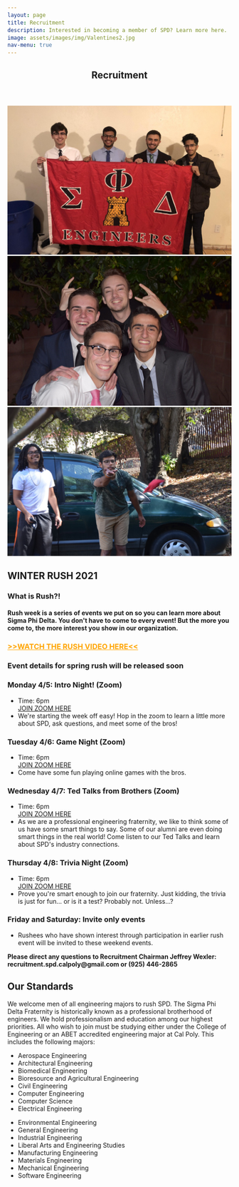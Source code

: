 ```yaml
---
layout: page
title: Recruitment
description: Interested in becoming a member of SPD? Learn more here.
image: assets/images/img/Valentines2.jpg
nav-menu: true
---
```


<!-- Main -->
<div id="main" class="alt">

<!-- One -->
<section id="one">
	<div class="inner">
		<header class="major">
			<h1>Recruitment</h1>
		</header>

<!-- Content -->
<div class="box alt">
	<div class="row 50% uniform">
		<div class="4u"><span class="image fit"><img src="assets/images/img/theta.JPG" alt="" /></span></div>
		<div class="4u"><span class="image fit"><img src="assets/images/img/Valentines1.jpg" alt="" /></span></div>
		<div class="4u$"><span class="image fit"><img src="assets/images/img/DSC_0294.jpg" alt="" /></span></div>
	</div>
</div>




<!-- Temporary Rush 2021 -->
<h2>WINTER RUSH 2021</h2>
<h3>What is Rush?!</h3>
	<h4>Rush week is a series of events we put on so you can learn more about Sigma Phi Delta. You don't have to come to every event! But the more you come to, the more interest you show in our organization.</h4>
	<h3><a target="_blank" style="color:orange; text-decoration: underline;" href="https://youtu.be/5G0aAaHT058">>>WATCH THE RUSH VIDEO HERE<<</a></h3>
	<h3>Event details for spring rush will be released soon</h3>
	 <div class="row">
		<div>
			<h3>Monday 4/5: Intro Night! (Zoom)</h3>
			<ul>
				<li>Time: 6pm</li>
				<a href="https://calpoly.zoom.us/j/2857559283">JOIN ZOOM HERE</a>
				<li>We're starting the week off easy! Hop in the zoom to learn a little more about SPD, ask questions, and meet some of the bros!</li>
			</ul>
		</div>
		<div>
			<h3>Tuesday 4/6: Game Night (Zoom)</h3>
			<ul>
				<li>Time: 6pm</li>
				<a href="https://calpoly.zoom.us/j/2857559283">JOIN ZOOM HERE</a>
				<li>Come have some fun playing online games with the bros.</li>
			</ul>
		</div>
		<div>
			<h3>Wednesday 4/7: Ted Talks from Brothers (Zoom)</h3>
			<ul>
				<li>Time: 6pm</li>
				<a href="https://calpoly.zoom.us/j/2857559283">JOIN ZOOM HERE</a>
				<li>As we are a professional engineering fraternity, we like to think some of us have some smart things to say. Some of our alumni are
					even doing smart things in the real world! Come listen to our Ted Talks and learn about SPD's industry connections.
				</li>
			</ul>
		</div>
		<div>
			<h3>Thursday 4/8: Trivia Night (Zoom)</h3>
			<ul>
				<li>Time: 6pm</li>
				<a href="https://calpoly.zoom.us/j/2857559283">JOIN ZOOM HERE</a>
				<li>Prove you're smart enough to join our fraternity. Just kidding, the trivia is just for fun... or is it a test? Probably not. Unless...?</li>
			</ul>
		</div>
		<div>
			<h3>Friday and Saturday: Invite only events</h3>
			<ul>
				<li>Rushees who have shown interest through participation in earlier rush event will be invited to these weekend events.</li>
			</ul>
		</div>
		<p><b>Please direct any questions to Recruitment Chairman Jeffrey Wexler: recruitment.spd.calpoly@gmail.com or (925) 446-2865</b></p>
	</div>

<!-- Temporary Rush 2021 -->

<h2 id="content">Our Standards</h2>
<p>We welcome men of all engineering majors to rush SPD. The Sigma Phi Delta Fraternity is historically known as a professional brotherhood of engineers. We hold professionalism and education among our highest priorities. All who wish to join must be studying either under the College of Engineering or an ABET accredited engineering major at Cal Poly. This includes the following majors:
</p>

<div class="row">
	<div class="6u 12u$(small)">
		<ul>
			<li>Aerospace Engineering</li>
			<li>Architectural Engineering</li>
			<li>Biomedical Engineering</li>
			<li>Bioresource and Agricultural Engineering</li>
			<li>Civil Engineering</li>
			<li>Computer Engineering</li>
			<li>Computer Science</li>
			<li>Electrical Engineering</li>
		</ul>
	</div>
	<div class="6u 12u$(small)">
		<ul>
			<li>Environmental Engineering</li>
			<li>General Engineering</li>
			<li>Industrial Engineering</li>
			<li>Liberal Arts and Engineering Studies</li>
			<li>Manufacturing Engineering</li>
			<li>Materials Engineering</li>
			<li>Mechanical Engineering</li>
			<li>Software Engineering</li>
		</ul>
	</div>
</div>

</div>
</section>

</div>
